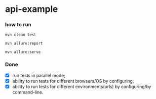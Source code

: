# api-example


### how to run

```mvn clean test```

```mvn allure:report```

```mvn allure:serve```

### Done

- [x] run tests in parallel mode;
- [x] ability to run tests for different browsers/OS by configuring;
- [x] ability to run tests for different environments(urls) by configuring/by command-line.